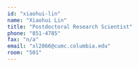 ```yaml
---
id: "xiaohui-lin"
name: "Xiaohui Lin"
title: "Postdoctoral Research Scientist"
phone: "851-4785"
fax: "n/a"
email: "xl2866@cumc.columbia.edu"
room: "501"
---
```

